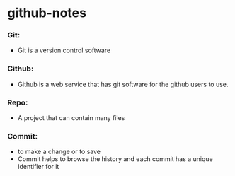 # github-notes
### Git:
- Git is a version control software
### Github: 
- Github is a web service that has git software for the github users to use. 
### Repo:
- A project that can contain many files
### Commit:
- to make a change or to save
- Commit helps to browse the history and each commit has a unique identifier for it
